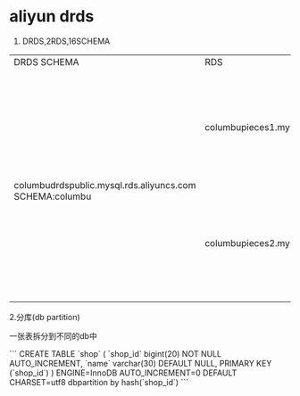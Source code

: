 # aliyun drds
1. DRDS,2RDS,16SCHEMA
<table>
<tr>
<td>DRDS SCHEMA</td>
<td>RDS</td>
<td>RDS SCHEMA</td>
</tr>
<tr>
    <td rowspan="16"> <br/>
        columbudrdspublic.mysql.rds.aliyuncs.com<br/>
        SCHEMA:columbu </td>
    <td rowspan="8">columbupieces1.mysql.rds.aliyuncs.com</td>
    <td>columbu_jmay_0000</td>
</tr>
<tr><td>columbu_jmay_0001</td></tr><tr><td>columbu_jmay_0002</td></tr><tr><td>columbu_jmay_0003</td></tr><tr><td>columbu_jmay_0004</td></tr><tr><td>columbu_jmay_0005</td></tr><tr><td>columbu_jmay_0006</td></tr><tr><td>columbu_jmay_0007</td></tr>
 <tr>
    <td rowspan="8">columbupieces2.mysql.rds.aliyuncs.com</td>
    <td>columbu_jmay_0008</td>
</tr>
<tr><td>columbu_jmay_0009</td></tr><tr><td>columbu_jmay_0010</td></tr><tr><td>columbu_jmay_0011</td></tr><tr><td>columbu_jmay_0012</td></tr><tr><td>columbu_jmay_0013</td></tr><tr><td>columbu_jmay_0014</td></tr><tr><td>columbu_jmay_0015</td></tr>
</table>
2.分库(db partition)
<p>一张表拆分到不同的db中</p>
```
CREATE TABLE `shop` (
  `shop_id` bigint(20) NOT NULL AUTO_INCREMENT,
  `name` varchar(30) DEFAULT NULL,
  PRIMARY KEY (`shop_id`)
) ENGINE=InnoDB AUTO_INCREMENT=0 DEFAULT CHARSET=utf8 dbpartition by hash(`shop_id`)
```
